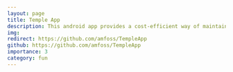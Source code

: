 ```yaml
---
layout: page
title: Temple App
description: This android app provides a cost-efficient way of maintaining records of poojas, donations made by people, and also all the financial records in temples.
img: 
redirect: https://github.com/amfoss/TempleApp
github: https://github.com/amfoss/TempleApp
importance: 3
category: fun
---
```




